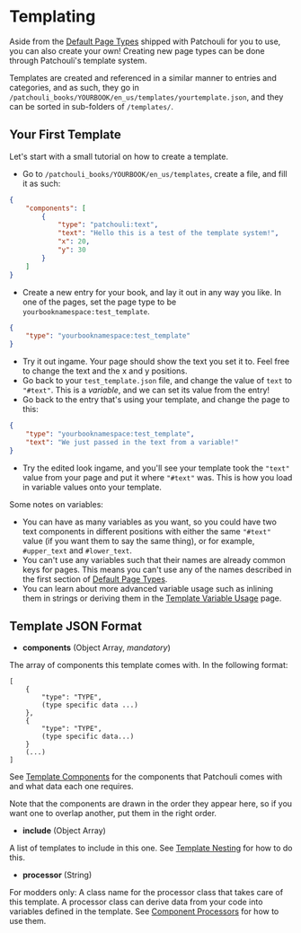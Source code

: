# Templating

Aside from the [Default Page Types](/docs/patchouli-basics/page-types) shipped with
Patchouli for you to use, you can also create your own! Creating new page types can be
done through Patchouli's template system.

Templates are created and referenced in a similar manner to entries and categories, and as
such, they go in `/patchouli_books/YOURBOOK/en_us/templates/yourtemplate.json`, and they can
be sorted in sub-folders of `/templates/`.

## Your First Template

Let's start with a small tutorial on how to create a template.

* Go to `/patchouli_books/YOURBOOK/en_us/templates`, create a file,
  and fill it as such:

```json title="/patchouli_books/YOURBOOK/en_us/templates/test_template.json"
{
	"components": [
		{
			"type": "patchouli:text",
			"text": "Hello this is a test of the template system!",
			"x": 20,
			"y": 30
		}
	]
}
```

* Create a new entry for your book, and lay it out in any way you like. In one of the
  pages, set the page type to be `yourbooknamespace:test_template`.

```json
{
    "type": "yourbooknamespace:test_template"
}
```

* Try it out ingame. Your page should show the text you set it to. Feel free to change the
  text and the x and y positions.
* Go back to your `test_template.json` file, and change the value of `text` to `"#text"`. This
  is a _variable_, and we can set its value from the entry!
* Go back to the entry that's using your template, and change the page to this:

```json
{
    "type": "yourbooknamespace:test_template",
    "text": "We just passed in the text from a variable!"
}
```

* Try the edited look ingame, and you'll see your template took the `"text"` value from your
  page and put it where `"#text"` was. This is how you load in variable values onto your
  template.
   
Some notes on variables:
 * You can have as many variables as you want, so you could have two text components in
   different positions with either the same `"#text"` value (if you want them to say the
   same thing), or for example, `#upper_text` and `#lower_text`.
 * You can't use any variables such that their names are already common keys for
   pages. This means you can't use any of the names described in the first section of
   [Default Page Types](/docs/patchouli-basics/page-types).
 * You can learn about more advanced variable usage such as inlining them in strings or
   deriving them in the [Template Variable
   Usage](/docs/patchouli-advanced/template-variable-usage) page.

## Template JSON Format

* **components** (Object Array, _mandatory_)

The array of components this template comes with. In the following format:

```
[
    {
        "type": "TYPE",
        (type specific data ...)
    },
    {
        "type": "TYPE",
        (type specific data...)
    }
    (...)
]
```

See [Template Components](/docs/patchouli-advanced/default-components) for the components
that Patchouli comes with and what data each one requires.

Note that the components are drawn in the order they appear here, so if you want one to
overlap another, put them in the right order.

* **include** (Object Array)

A list of templates to include in this one. See [Template
Nesting](/docs/patchouli-advanced/template-nesting) for how to do this.

* **processor** (String)

For modders only: A class name for the processor class that takes care of this template. A
processor class can derive data from your code into variables defined in the template. See
[Component Processors](/docs/patchouli-advanced/component-processors) for how to use them.
